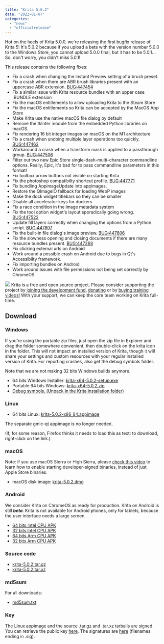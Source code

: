 ```yaml
---
title: "Krita 5.0.2"
date: "2022-01-07"
categories: 
  - "news"
  - "officialrelease"
---
```


Hot on the heels of Krita 5.0.0, we're releasing the first bugfix release of Krita 5! It's 5.0.2 because if you upload a beta with the version number 5.0.0 to the Windows Store, you cannot upload 5.0.0 final, but it has to be 5.0.1... So, don't worry, you didn't miss 5.0.1!

This release contains the following fixes:

- Fix a crash when changing the Instant Preview setting of a brush preset.
- Fix a crash when there are ABR brush libraries present with an uppercase ABR extension. [BUG:447454](https://bugs.kde.org/show_bug.cgi?id=447454)
- Fix a similar issue with Krita resource bundles with an upper case .BUNDLE extension
- Fix the macOS entitlements to allow uploading Krita to the Steam Store
- Fix the macOS entitlements so Krita can be accepted by the MacOS App Store
- Make Krita use the native macOS file dialog by default
- Remove the tkInter module from the embedded Python libraries on macOS.
- Fix rendering 16 bit integer images on macOS on the M1 architecture
- Fix a crash when undoing multiple layer operations too quickly. [BUG:447462](https://bugs.kde.org/show_bug.cgi?id=447462)
- Workaround a crash when a transform mask is applied to a passthrough group. [BUG:447506](https://bugs.kde.org/show_bug.cgi?id=447506)
- Filter out two new Epic Store single-dash-multi-character commandline options. Really, Epic, it's bad for to pass commandline parameters in this format!
- Fix toolbox arrow buttons not visible on starting Krita
- Fix the photoshop compatibilty shortcut profile. [BUG:447771](https://bugs.kde.org/show_bug.cgi?id=447771)
- Fix bundling AppimageUpdate into appimages.
- Restore the QImageIO fallback for loading WebP images
- Make the dock widget titlebars so they can be smaller
- Disable all accelerator keys for dockers
- Fix a race condition in the image metadata system
- Fix the tool option widget's layout sporadically going wrong. [BUG:447522](https://bugs.kde.org/show_bug.cgi?id=447522)
- Update fill layers correctly when changing the options from a Python script. [BUG:447807](https://bugs.kde.org/show_bug.cgi?id=447807)
- Fix the built-in file dialog's image preview. [BUG:447806](https://bugs.kde.org/show_bug.cgi?id=447806)
- Fix the slowness opening and closing documents if there are many resource bundles present. [BUG:447298](https://bugs.kde.org/show_bug.cgi?id=447298)
- Fix clicking external urls on Android
- Work around a possible crash on Android due to bugs in Qt's Accessibilty framework.
- Fix importing bundles on Android
- Work around issues with file permissions not being set correctly by ChromeOS

![](/images/posts/2022/2021-11-16_kiki-piggy-bank_krita5.png) Krita is a free and open source project. Please consider supporting the project by [joining the development fund](https://fund.krita.org), [donating](/support-us/donations/) or by [buying training videos!](/shop/) With your support, we can keep the core team working on Krita full-time.

## Download

### Windows

If you're using the portable zip files, just open the zip file in Explorer and drag the folder somewhere convenient, then double-click on the krita icon in the folder. This will not impact an installed version of Krita, though it will share your settings and custom resources with your regular installed version of Krita. For reporting crashes, also get the debug symbols folder.

Note that we are not making 32 bits Windows builds anymore.

- 64 bits Windows Installer: [krita-x64-5.0.2-setup.exe](https://download.kde.org/stable/krita/5.0.2/krita-x64-5.0.2-setup.exe)
- Portable 64 bits Windows: [krita-x64-5.0.2.zip](https://download.kde.org/stable/krita/5.0.2/krita-x64-5.0.2.zip)
- [Debug symbols. (Unpack in the Krita installation folder)](https://download.kde.org/stable/krita/5.0.2/krita-x64-5.0.2-dbg.zip)

### Linux

- 64 bits Linux: [krita-5.0.2-x86\_64.appimage](https://download.kde.org/stable/krita/5.0.2/krita-5.0.2-x86_64.appimage)

The separate gmic-qt appimage is no longer needed.

(If, for some reason, Firefox thinks it needs to load this as text: to download, right-click on the link.)

### macOS

Note: if you use macOS Sierra or High Sierra, please [check this video](https://www.youtube.com/watch?v=3py0kgq95Hk) to learn how to enable starting developer-signed binaries, instead of just Apple Store binaries.

- macOS disk image: [krita-5.0.2.dmg](https://download.kde.org/stable/krita/5.0.2/krita-5.0.2.dmg)

### Android

We consider Krita on ChromeOS as ready for production. Krita on Android is still **_beta_**. Krita is not available for Android phones, only for tablets, because the user interface needs a large screen.

- [64 bits Intel CPU APK](https://download.kde.org/stable/krita/5.0.2/krita-x86_64-5.0.2-release-signed.apk)
- [32 bits Intel CPU APK](https://download.kde.org/stable/krita/5.0.2/krita-x86-5.0.2-release-signed.apk)
- [64 bits Arm CPU APK](https://download.kde.org/stable/krita/5.0.2/krita-arm64-v8a-5.0.2-release-signed.apk)
- [32 bits Arm CPU APK](https://download.kde.org/stable/krita/5.0.2/krita-armeabi-v7a-5.0.2-release-signed.apk)

### Source code

- [krita-5.0.2.tar.gz](https://download.kde.org/stable/krita/5.0.2/krita-5.0.2.tar.gz)
- [krita-5.0.2.tar.xz](https://download.kde.org/stable/krita/5.0.2/krita-5.0.2.tar.xz)

### md5sum

For all downloads:

- [md5sum.txt](https://download.kde.org/stable/krita/5.0.2/md5sum.txt)

### Key

The Linux appimage and the source .tar.gz and .tar.xz tarballs are signed. You can retrieve the public key [here](https://files.kde.org/krita/4DA79EDA231C852B). The signatures are [here](https://download.kde.org/stable/krita/5.0.2/) (filenames ending in .sig).
